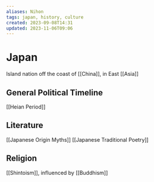 ```yaml
---
aliases: Nihon
tags: japan, history, culture
created: 2023-09-08T14:31
updated: 2023-11-06T09:06
---
```


# Japan

Island nation off the coast of [[China]], in East [[Asia]]

## General Political Timeline

[[Heian Period]]

## Literature

[[Japanese Origin Myths]]
[[Japanese Traditional Poetry]]

## Religion

[[Shintoism]], influenced by [[Buddhism]]
